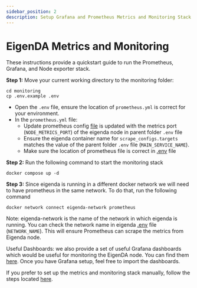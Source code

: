 ```yaml
---
sidebar_position: 2
description: Setup Grafana and Prometheus Metrics and Monitoring Stack
---
```


# EigenDA Metrics and Monitoring

These instructions provide a quickstart guide to run the Prometheus, Grafana, and Node exporter stack.

**Step 1:** Move your current working directory to the monitoring folder:

```
cd monitoring
cp .env.example .env
```

- Open the `.env` file, ensure the location of `prometheus.yml` is correct for your environment.
- In the `prometheus.yml` file:
  - Update prometheus config [file](https://github.com/Layr-Labs/eigenda-operator-setup/blob/master/monitoring/prometheus.yml) is updated with the metrics port (`NODE_METRICS_PORT`) of the eigenda node in parent folder `.env` file
  - Ensure the eigenda container name for `scrape_configs.targets` matches the value of the parent folder `.env` file (`MAIN_SERVICE_NAME`).
  - Make sure the location of prometheus file is correct in [.env](https://github.com/Layr-Labs/eigenda-operator-setup/blob/master/.env.example#L2) file

**Step 2:** Run the following command to start the monitoring stack

```
docker compose up -d
```

**Step 3:** Since eigenda is running in a different docker network we will need to have prometheus in the same network. To do that, run the following command

```
docker network connect eigenda-network prometheus
```

Note: eigenda-network is the name of the network in which eigenda is running. You can check the network name in eigenda [.env](https://github.com/Layr-Labs/eigenda-operator-setup/blob/master/.env.example#L2) file (`NETWORK_NAME`). This will ensure Prometheus can scrape the metrics from Eigenda node.

Useful Dashboards: we also provide a set of useful Grafana dashboards which would be useful for monitoring the EigenDA node. You can find them [here](https://github.com/Layr-Labs/eigenda-operator-setup/tree/master/dashboards). Once you have Grafana setup, feel free to import the dashboards.

If you prefer to set up the metrics and monitoring stack manually, follow the steps located [here](https://github.com/Layr-Labs/eigenda-operator-setup#metrics).
